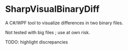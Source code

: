 SharpVisualBinaryDiff
=============

A C#/WPF tool to visualize differences in two binary files.

Not tested with big files ; use at own risk.



TODO: highlight discrepancies